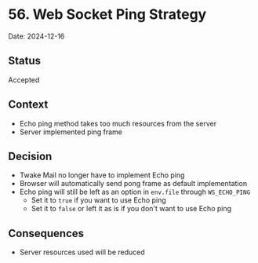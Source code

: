 # 56. Web Socket Ping Strategy

Date: 2024-12-16

## Status

Accepted

## Context

- Echo ping method takes too much resources from the server
- Server implemented ping frame

## Decision

- Twake Mail no longer have to implement Echo ping
- Browser will automatically send pong frame as default implementation
- Echo ping will still be left as an option in `env.file` through `WS_ECHO_PING`
  - Set it to `true` if you want to use Echo ping
  - Set it to `false` or left it as is if you don't want to use Echo ping

## Consequences

- Server resources used will be reduced
